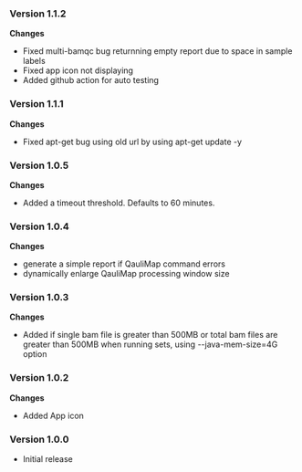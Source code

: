 ### Version 1.1.2
__Changes__
- Fixed multi-bamqc bug returnning empty report due to space in sample labels
- Fixed app icon not displaying
- Added github action for auto testing

### Version 1.1.1
__Changes__
- Fixed apt-get bug using old url by using apt-get update -y

### Version 1.0.5
__Changes__
- Added a timeout threshold. Defaults to 60 minutes.

### Version 1.0.4
__Changes__
- generate a simple report if QauliMap command errors
- dynamically enlarge QauliMap processing window size

### Version 1.0.3
__Changes__
- Added if single bam file is greater than 500MB or total bam files are greater than 500MB when running sets, using --java-mem-size=4G option

### Version 1.0.2
__Changes__
- Added App icon

### Version 1.0.0
- Initial release


